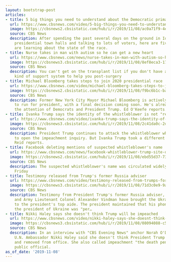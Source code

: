 ```yaml
---
layout: bootstrap-post
articles:
- title: 5 big things you need to understand about the Democratic primary right now
  url: https://www.cbsnews.com/video/5-big-things-you-need-to-understand-about-the-democratic-primary-right-now/
  image: https://cbsnews2.cbsistatic.com/hub/i/r/2019/11/08/ac0a71f9-4e12-4f3a-9d77-d82c98a309c4/thumbnail/1200x630/6574f2617fdb9a9080b462a257a1d26a/social-thefivethingsyouneedtoknow2020-1973621-640x360.jpg
  source: CBS News
  description: After spending the past several days on the ground in Iowa, attending
    presidential town halls and talking to lots of voters, here are five things we
    are learning about the state of the race.
- title: Nurse takes in man with autism so he can get a new heart
  url: https://www.cbsnews.com/news/nurse-takes-in-man-with-autism-so-he-can-get-a-new-heart/
  image: https://cbsnews3.cbsistatic.com/hub/i/r/2019/11/08/8ef8eca3-17db-4ef6-b222-2a8a95e70cfe/thumbnail/1200x630/aee72015613a35176adcbf846c9a32fd/image.jpg
  source: CBS News
  description: You can't get on the transplant list if you don't have a home or some
    kind of support system to help you post-surgery
- title: Michael Bloomberg takes steps to join 2020 presidential race
  url: https://www.cbsnews.com/video/michael-bloomberg-takes-steps-to-join-2020-presidential-race/
  image: https://cbsnews2.cbsistatic.com/hub/i/r/2019/11/08/f9bc6b1c-ba8c-4f0b-874f-44d5da09c8b7/thumbnail/1200x630/5d978b1340f5d21670e06663018eb91b/1108-en-bloomberg2020-okeefe-1973617-640x360.jpg
  source: CBS News
  description: Former New York City Mayor Michael Bloomberg is actively taking steps
    to run for president, with a final decision coming soon. He's already getting
    the attention of Democrats and President Trump. Ed O'Keefe reports.
- title: Ivanka Trump says the identity of the whistleblower is not "relevant"
  url: https://www.cbsnews.com/video/ivanka-trump-says-the-identity-of-the-whistleblower-is-not-relevant/
  image: https://cbsnews3.cbsistatic.com/hub/i/r/2019/11/08/2c41da0c-2de6-4353-883e-b98b464ea184/thumbnail/1200x630/3570c808db146506e6fdceb1dc68f27f/1108-en-anonymous-preid-1973609-640x360.jpg
  source: CBS News
  description: President Trump continues to attack the whistleblower who led Democrats
    to open the impeachment inquiry. But Ivanka Trump took a different view. Paula
    Reid reports.
- title: Facebook deleting mentions of suspected whistleblower's name
  url: https://www.cbsnews.com/news/facebook-whistleblower-trump-site-deleting-mention-of-suspected-whistleblowers-name-2019-11-08/
  image: https://cbsnews2.cbsistatic.com/hub/i/r/2019/11/08/ebd55d37-7341-418f-a8b3-74133c7553ab/thumbnail/1200x630/beaa4c28798240dbc84220e0fb490327/gettyimages-936582410.jpg
  source: CBS News
  description: The suspected whistleblower's name was circulated widely on Twitter
    Friday
- title: Testimony released from Trump's former Russia adviser
  url: https://www.cbsnews.com/video/testimony-released-from-trumps-former-russia-adviser/
  image: https://cbsnews3.cbsistatic.com/hub/i/r/2019/11/08/71d3c0e9-9a26-4fb9-b55d-f0bd6212256a/thumbnail/1200x630/f643f58cbda5d1383513380eb6a5f27f/1108-en-impeachtestimony-cordes-1973594-640x360.jpg
  source: CBS News
  description: Testimony from President Trump's former Russia adviser, Fiona Hill,
    and Army Lieutenant Colonel Alexander Vindman have brought the Ukraine scandal
    to the president's top aide. The president maintained that his phone call with
    the president of Ukraine was "per…
- title: Nikki Haley says she doesn't think Trump will be impeached
  url: https://www.cbsnews.com/video/nikki-haley-says-she-doesnt-think-trump-will-be-impeached/
  image: https://cbsnews3.cbsistatic.com/hub/i/r/2019/11/08/08094088-c5f8-4516-9e5a-ff76a7bf7719/thumbnail/1200x630/0a82af405c3901e520953e5494d3bf79/1108-en-nikkihaley-odonnell-1973600-640x360.jpg
  source: CBS News
  description: In an interview with "CBS Evening News" anchor Norah O'Donnell, former
    U.N. Ambassador Nikki Haley said she doesn't think President Trump will be impeached
    and removed from office. She also called impeachment "the death penalty" for a
    public official.
as_of_date: '2019-11-08'
---
```


